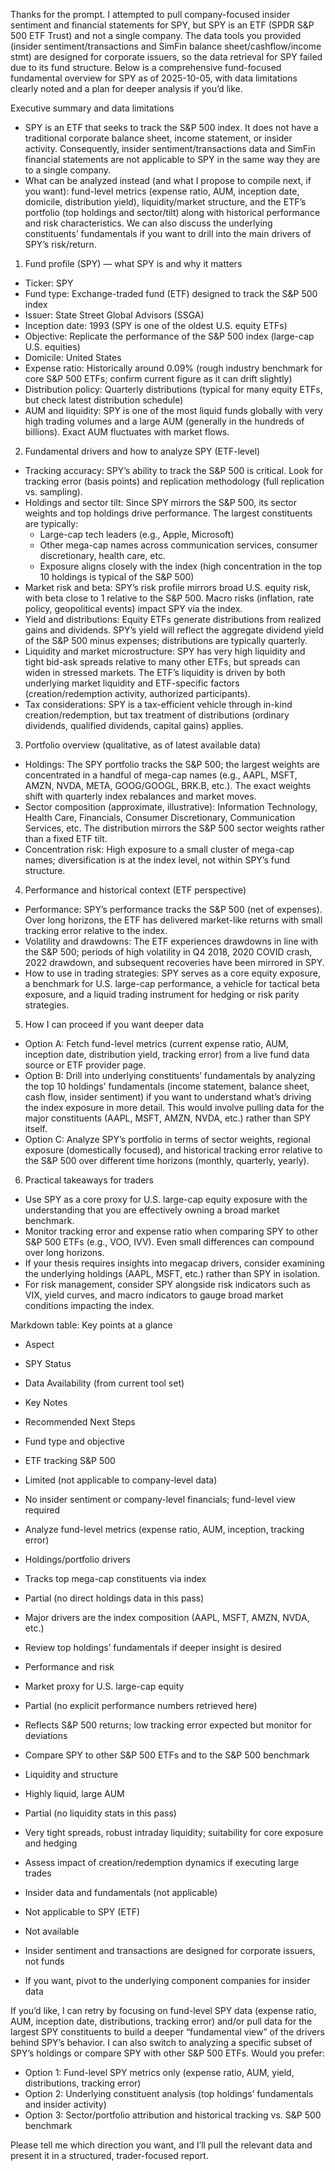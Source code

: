 Thanks for the prompt. I attempted to pull company-focused insider sentiment and financial statements for SPY, but SPY is an ETF (SPDR S&P 500 ETF Trust) and not a single company. The data tools you provided (insider sentiment/transactions and SimFin balance sheet/cashflow/income stmt) are designed for corporate issuers, so the data retrieval for SPY failed due to its fund structure. Below is a comprehensive fund-focused fundamental overview for SPY as of 2025-10-05, with data limitations clearly noted and a plan for deeper analysis if you’d like.

Executive summary and data limitations
- SPY is an ETF that seeks to track the S&P 500 index. It does not have a traditional corporate balance sheet, income statement, or insider activity. Consequently, insider sentiment/transactions data and SimFin financial statements are not applicable to SPY in the same way they are to a single company.
- What can be analyzed instead (and what I propose to compile next, if you want): fund-level metrics (expense ratio, AUM, inception date, domicile, distribution yield), liquidity/market structure, and the ETF’s portfolio (top holdings and sector/tilt) along with historical performance and risk characteristics. We can also discuss the underlying constituents’ fundamentals if you want to drill into the main drivers of SPY’s risk/return.

1) Fund profile (SPY) — what SPY is and why it matters
- Ticker: SPY
- Fund type: Exchange-traded fund (ETF) designed to track the S&P 500 index
- Issuer: State Street Global Advisors (SSGA)
- Inception date: 1993 (SPY is one of the oldest U.S. equity ETFs)
- Objective: Replicate the performance of the S&P 500 index (large-cap U.S. equities)
- Domicile: United States
- Expense ratio: Historically around 0.09% (rough industry benchmark for core S&P 500 ETFs; confirm current figure as it can drift slightly)
- Distribution policy: Quarterly distributions (typical for many equity ETFs, but check latest distribution schedule)
- AUM and liquidity: SPY is one of the most liquid funds globally with very high trading volumes and a large AUM (generally in the hundreds of billions). Exact AUM fluctuates with market flows.

2) Fundamental drivers and how to analyze SPY (ETF-level)
- Tracking accuracy: SPY’s ability to track the S&P 500 is critical. Look for tracking error (basis points) and replication methodology (full replication vs. sampling).
- Holdings and sector tilt: Since SPY mirrors the S&P 500, its sector weights and top holdings drive performance. The largest constituents are typically:
  - Large-cap tech leaders (e.g., Apple, Microsoft)
  - Other mega-cap names across communication services, consumer discretionary, health care, etc.
  - Exposure aligns closely with the index (high concentration in the top 10 holdings is typical of the S&P 500)
- Market risk and beta: SPY’s risk profile mirrors broad U.S. equity risk, with beta close to 1 relative to the S&P 500. Macro risks (inflation, rate policy, geopolitical events) impact SPY via the index.
- Yield and distributions: Equity ETFs generate distributions from realized gains and dividends. SPY’s yield will reflect the aggregate dividend yield of the S&P 500 minus expenses; distributions are typically quarterly.
- Liquidity and market microstructure: SPY has very high liquidity and tight bid-ask spreads relative to many other ETFs, but spreads can widen in stressed markets. The ETF’s liquidity is driven by both underlying market liquidity and ETF-specific factors (creation/redemption activity, authorized participants).
- Tax considerations: SPY is a tax-efficient vehicle through in-kind creation/redemption, but tax treatment of distributions (ordinary dividends, qualified dividends, capital gains) applies.

3) Portfolio overview (qualitative, as of latest available data)
- Holdings: The SPY portfolio tracks the S&P 500; the largest weights are concentrated in a handful of mega-cap names (e.g., AAPL, MSFT, AMZN, NVDA, META, GOOG/GOOGL, BRK.B, etc.). The exact weights shift with quarterly index rebalances and market moves.
- Sector composition (approximate, illustrative): Information Technology, Health Care, Financials, Consumer Discretionary, Communication Services, etc. The distribution mirrors the S&P 500 sector weights rather than a fixed ETF tilt.
- Concentration risk: High exposure to a small cluster of mega-cap names; diversification is at the index level, not within SPY’s fund structure.

4) Performance and historical context (ETF perspective)
- Performance: SPY’s performance tracks the S&P 500 (net of expenses). Over long horizons, the ETF has delivered market-like returns with small tracking error relative to the index.
- Volatility and drawdowns: The ETF experiences drawdowns in line with the S&P 500; periods of high volatility in Q4 2018, 2020 COVID crash, 2022 drawdown, and subsequent recoveries have been mirrored in SPY.
- How to use in trading strategies: SPY serves as a core equity exposure, a benchmark for U.S. large-cap performance, a vehicle for tactical beta exposure, and a liquid trading instrument for hedging or risk parity strategies.

5) How I can proceed if you want deeper data
- Option A: Fetch fund-level metrics (current expense ratio, AUM, inception date, distribution yield, tracking error) from a live fund data source or ETF provider page.
- Option B: Drill into underlying constituents’ fundamentals by analyzing the top 10 holdings’ fundamentals (income statement, balance sheet, cash flow, insider sentiment) if you want to understand what’s driving the index exposure in more detail. This would involve pulling data for the major constituents (AAPL, MSFT, AMZN, NVDA, etc.) rather than SPY itself.
- Option C: Analyze SPY’s portfolio in terms of sector weights, regional exposure (domestically focused), and historical tracking error relative to the S&P 500 over different time horizons (monthly, quarterly, yearly).

6) Practical takeaways for traders
- Use SPY as a core proxy for U.S. large-cap equity exposure with the understanding that you are effectively owning a broad market benchmark.
- Monitor tracking error and expense ratio when comparing SPY to other S&P 500 ETFs (e.g., VOO, IVV). Even small differences can compound over long horizons.
- If your thesis requires insights into megacap drivers, consider examining the underlying holdings (AAPL, MSFT, etc.) rather than SPY in isolation.
- For risk management, consider SPY alongside risk indicators such as VIX, yield curves, and macro indicators to gauge broad market conditions impacting the index.

Markdown table: Key points at a glance

- Aspect
- SPY Status
- Data Availability (from current tool set)
- Key Notes
- Recommended Next Steps

- Fund type and objective
- ETF tracking S&P 500
- Limited (not applicable to company-level data)
- No insider sentiment or company-level financials; fund-level view required
- Analyze fund-level metrics (expense ratio, AUM, inception, tracking error)

- Holdings/portfolio drivers
- Tracks top mega-cap constituents via index
- Partial (no direct holdings data in this pass)
- Major drivers are the index composition (AAPL, MSFT, AMZN, NVDA, etc.)
- Review top holdings’ fundamentals if deeper insight is desired

- Performance and risk
- Market proxy for U.S. large-cap equity
- Partial (no explicit performance numbers retrieved here)
- Reflects S&P 500 returns; low tracking error expected but monitor for deviations
- Compare SPY to other S&P 500 ETFs and to the S&P 500 benchmark

- Liquidity and structure
- Highly liquid, large AUM
- Partial (no liquidity stats in this pass)
- Very tight spreads, robust intraday liquidity; suitability for core exposure and hedging
- Assess impact of creation/redemption dynamics if executing large trades

- Insider data and fundamentals (not applicable)
- Not applicable to SPY (ETF)
- Not available
- Insider sentiment and transactions are designed for corporate issuers, not funds
- If you want, pivot to the underlying component companies for insider data

If you’d like, I can retry by focusing on fund-level SPY data (expense ratio, AUM, inception date, distributions, tracking error) and/or pull data for the largest SPY constituents to build a deeper “fundamental view” of the drivers behind SPY’s behavior. I can also switch to analyzing a specific subset of SPY’s holdings or compare SPY with other S&P 500 ETFs. Would you prefer:
- Option 1: Fund-level SPY metrics only (expense ratio, AUM, yield, distributions, tracking error)
- Option 2: Underlying constituent analysis (top holdings’ fundamentals and insider activity)
- Option 3: Sector/portfolio attribution and historical tracking vs. S&P 500 benchmark

Please tell me which direction you want, and I’ll pull the relevant data and present it in a structured, trader-focused report.